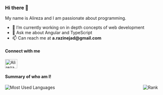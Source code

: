 ### Hi there 👋

<p>
    My name is Alireza and I am passionate about programming.
</p>

<ul>
    <li>🔭 I’m currently working on in depth concepts of web development</li>
    <li>💬 Ask me about Angular and TypeScript</li>
    <li>📫 Can reach me at <strong>a.razinejad@gmail.com</strong></li>
</ul>

#### Connect with me

<a href="https://linkedin.com/in/alirazinejad" target="blank"><img align="center" src="https://cdn.jsdelivr.net/npm/simple-icons@3.0.1/icons/linkedin.svg" alt="Alireza Razinejad LinkedIn" height="30" width="40" /></a>

#### Summary of who am I!

<div style="display: flex; justify-content: space-between; flex-wrap: wrap; gap: 1.2rem;">
    <img src="https://github-readme-stats.vercel.app/api/top-langs/?username=USSDLover&layout=compact" alt="Most Used Languages" />
    <img src="https://github-readme-stats.vercel.app/api?username=USSDLover&show_icons=true" alt="Rank" />
</div>
